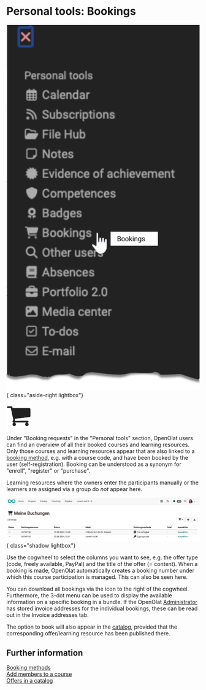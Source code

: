 # Personal tools: Bookings

![pers_menu_bookings_v1_en.png](assets/pers_menu_bookings_v1_en.png){ class="aside-right lightbox"}

![icon_bookings.png](assets/icon_bookings.png)

Under "Booking requests" in the "Personal tools" section, OpenOlat users can find an overview of all their booked courses and learning resources. 
Only those courses and learning resources appear that are also linked to a [booking method](../learningresources/Access_configuration.md), e.g. with a course code, and have been booked by the user (self-registration). Booking can be understood as a synonym for "enroll", "register" or "purchase".

Learning resources where the owners enter the participants manually or the learners are assigned via a group do *not* appear here.

![pers_menu_bookings_example_v1_de.png](assets/pers_menu_bookings_example_v1_de.png){ class="shadow lightbox"}

Use the cogwheel to select the columns you want to see, e.g. the offer type (code, freely available, PayPal) and the title of the offer (= content). When a booking is made, OpenOlat automatically creates a booking number under which this course participation is managed. This can also be seen here.

You can download all bookings via the icon to the right of the cogwheel. Furthermore, the 3-dot menu can be used to display the available information on a specific booking in a bundle.
If the OpenOlat [Administrator](../../manual_admin/docs/administration/Modules_Organizations.md) has stored invoice addresses for the individual bookings, these can be read out in the Invoice addresses tab.

The option to book will also appear in the [catalog](../area_modules/catalog2.0_angebote.md##how-we-create-an-offer), provided that the corresponding offer/learning resource has been published there.


## Further information

[Booking methods](../learningresources/Access_configuration.md#publication-status)<br>
[Add members to a course](../learningresources/Members_management.md#adding-members)<br>
[Offers in a catalog](../area_modules/catalog2.0_angebote.md#how-is-an-offer-created)<br>



